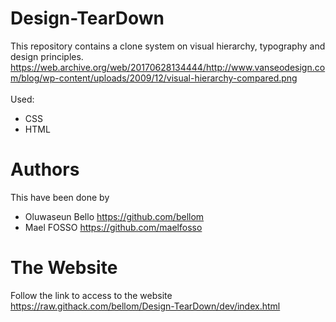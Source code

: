 # Design-TearDown

This repository contains a clone system on visual hierarchy, typography and design principles.
https://web.archive.org/web/20170628134444/http://www.vanseodesign.com/blog/wp-content/uploads/2009/12/visual-hierarchy-compared.png
<br><br>
Used:
* CSS
* HTML

# Authors
This have been done by
* Oluwaseun Bello https://github.com/bellom
* Mael FOSSO https://github.com/maelfosso

# The Website
Follow the link to access to the website https://raw.githack.com/bellom/Design-TearDown/dev/index.html
